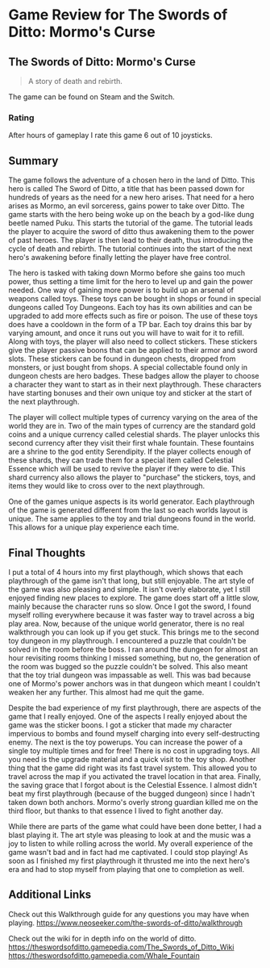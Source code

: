 # Game Review for The Swords of Ditto: Mormo's Curse

## The Swords of Ditto: Mormo's Curse
> A story of death and rebirth.
>
The game can be found on Steam and the Switch.

### Rating

After hours of gameplay I rate this game 6 out of 10 joysticks.

## Summary
The game follows the adventure of a chosen hero in the land of Ditto. This hero is called The Sword of Ditto, a title that has been passed down for hundreds of years as the need for a new hero arises. That need for a hero arises as Mormo, an evil sorceress, gains power to take over Ditto. The game starts with the hero being woke up on the beach by a god-like dung beetle named Puku. This starts the tutorial of the game. The tutorial leads the player to acquire the sword of ditto thus awakening them to the power of past heroes. The player is then lead to their death, thus introducing the cycle of death and rebirth. The tutorial continues into the start of the next hero's awakening before finally letting the player have free control.

The hero is tasked with taking down Mormo before she gains too much power, thus setting a time limit for the hero to level up and gain the power needed. One way of gaining more power is to build up an arsenal of weapons called toys. These toys can be bought in shops or found in special dungeons called Toy Dungeons. Each toy has its own abilities and can be upgraded to add more effects such as fire or poison. The use of these toys does have a cooldown in the form of a TP bar. Each toy drains this bar by varying amount, and once it runs out you will have to wait for it to refill. Along with toys, the player will also need to collect stickers. These stickers give the player passive boons that can be applied to their armor and sword slots. These stickers can be found in dungeon chests, dropped from monsters, or just bought from shops. A special collectable found only in dungeon chests are hero badges. These badges allow the player to choose a character they want to start as in their next playthrough. These characters have starting bonuses and their own unique toy and sticker at the start of the next playthrough.

The player will collect multiple types of currency varying on the area of the world they are in. Two of the main types of currency are the standard gold coins and a unique currency called celestial shards. The player unlocks this second currency after they visit their first whale fountain. These fountains are a shrine to the god entity Serendipity. If the player collects enough of these shards, they can trade them for a special item called Celestial Essence which will be used to revive the player if they were to die. This shard currency also allows the player to "purchase" the stickers, toys, and items they would like to cross over to the next playthrough.

One of the games unique aspects is its world generator. Each playthrough of the game is generated different from the last so each worlds layout is unique. The same applies to the toy and trial dungeons found in the world. This allows for a unique play experience each time.

## Final Thoughts

I put a total of 4 hours into my first playthough, which shows that each playthrough of the game isn't that long, but still enjoyable. The art style of the game was also pleasing and simple. It isn't overly elaborate, yet I still enjoyed finding new places to explore. The game does start off a little slow, mainly because the character runs so slow. Once I got the sword, I found myself rolling everywhere because it was faster way to travel across a big play area. Now, because of the unique world generator, there is no real walkthrough you can look up if you get stuck. This brings me to the second toy dungeon in my playthrough. I encountered a puzzle that couldn't be solved in the room before the boss. I ran around the dungeon for almost an hour revisiting rooms thinking I missed something, but no, the generation of the room was bugged so the puzzle couldn't be solved. This also meant that the toy trial dungeon was impassable as well. This was bad because one of Mormo's power anchors was in that dungeon which meant I couldn't weaken her any further. This almost had me quit the game. 

Despite the bad experience of my first playthrough, there are aspects of the game that I really enjoyed. One of the aspects I really enjoyed about the game was the sticker boons. I got a sticker that made my character impervious to bombs and found myself charging into every self-destructing enemy. The next is the toy powerups. You can increase the power of a single toy multiple times and for free! There is no cost in upgrading toys. All you need is the upgrade material and a quick visit to the toy shop. Another thing that the game did right was its fast travel system. This allowed you to travel across the map if you activated the travel location in that area. Finally, the saving grace that I forgot about is the Celestial Essence. I almost didn't beat my first playthrough (because of the bugged dungeon) since I hadn't taken down both anchors. Mormo's overly strong guardian killed me on the third floor, but thanks to that essence I lived to fight another day. 

While there are parts of the game what could have been done better, I had a blast playing it. The art style was pleasing to look at and the music was a joy to listen to while rolling across the world. My overall experience of the game wasn't bad and in fact had me captivated. I could stop playing! As soon as I finished my first playthrough it thrusted me into the next hero's era and had to stop myself from playing that one to completion as well. 

## Additional Links
Check out this Walkthrough guide for any questions you may have when playing.
https://www.neoseeker.com/the-swords-of-ditto/walkthrough

Check out the wiki for in depth info on the world of ditto.
https://theswordsofditto.gamepedia.com/The_Swords_of_Ditto_Wiki
https://theswordsofditto.gamepedia.com/Whale_Fountain
